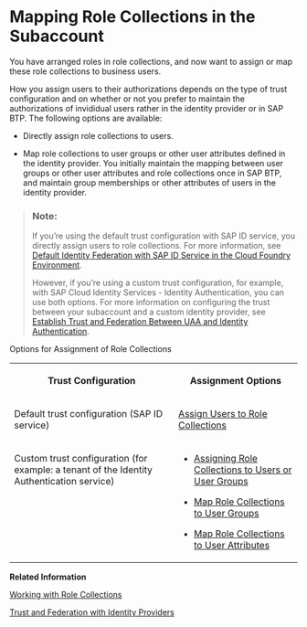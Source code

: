 <!-- loio9e1bf57130ef466e8017eab298b40e5e -->

# Mapping Role Collections in the Subaccount

You have arranged roles in role collections, and now want to assign or map these role collections to business users.

How you assign users to their authorizations depends on the type of trust configuration and on whether or not you prefer to maintain the authorizations of invididual users rather in the identity provider or in SAP BTP. The following options are available:

-   Directly assign role collections to users.

-   Map role collections to user groups or other user attributes defined in the identity provider. You initially maintain the mapping between user groups or other user attributes and role collections once in SAP BTP, and maintain group memberships or other attributes of users in the identity provider.


> ### Note:  
> If you’re using the default trust configuration with SAP ID service, you directly assign users to role collections. For more information, see [Default Identity Federation with SAP ID Service in the Cloud Foundry Environment](default-identity-federation-with-sap-id-service-in-the-cloud-foundry-environment-36d21ac.md).
> 
> However, if you’re using a custom trust configuration, for example, with SAP Cloud Identity Services - Identity Authentication, you can use both options. For more information on configuring the trust between your subaccount and a custom identity provider, see [Establish Trust and Federation Between UAA and Identity Authentication](establish-trust-and-federation-between-uaa-and-identity-authentication-161f8f0.md#loio161f8f0cfac64c4fa2d973bc5f08a894).

<a name="loio9e1bf57130ef466e8017eab298b40e5e__table_fmk_5yq_bdb"/>Options for Assignment of Role Collections


<table>
<tr>
<th valign="top">

Trust Configuration



</th>
<th valign="top">

Assignment Options



</th>
</tr>
<tr>
<td valign="top">

Default trust configuration \(SAP ID service\)



</td>
<td valign="top">

 [Assign Users to Role Collections](assign-users-to-role-collections-c576676.md) 



</td>
</tr>
<tr>
<td valign="top">

Custom trust configuration \(for example: a tenant of the Identity Authentication service\)



</td>
<td valign="top">

-   [Assigning Role Collections to Users or User Groups](assigning-role-collections-to-users-or-user-groups-31532c7.md)

-   [Map Role Collections to User Groups](map-role-collections-to-user-groups-51acfc8.md)

-   [Map Role Collections to User Attributes](map-role-collections-to-user-attributes-b3fbb1a.md)




</td>
</tr>
</table>

**Related Information**  


[Working with Role Collections](working-with-role-collections-393ea0b.md "You can manage role collections by creating new ones from scratch or by copying an existing one and editing it. You can add or remove roles. You can also add or remove users or user groups to the role collections. This is the assignment or unassignment action. You can drill down all the way to the role definition or to the individual role, user, and user group, and make changes there.")

[Trust and Federation with Identity Providers](trust-and-federation-with-identity-providers-cb1bc8f.md "When setting up accounts you need to assign users. While we provide you with your first users to get you started, your organization has its own user bases which you want to integrate.")

